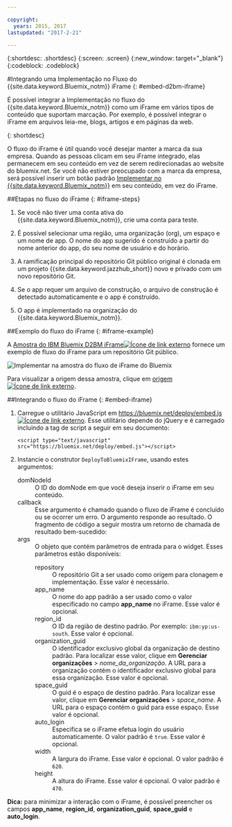 ```yaml
---

copyright:
  years: 2015, 2017
lastupdated: "2017-2-21"

---
```


{:shortdesc: .shortdesc}
{:screen: .screen}
{:new_window: target="_blank"}
{:codeblock: .codeblock}

#Integrando uma Implementação no Fluxo do {{site.data.keyword.Bluemix_notm}} iFrame
{: #embed-d2bm-iframe}


É possível integrar a Implementação no fluxo do {{site.data.keyword.Bluemix_notm}} como um iFrame em vários tipos de conteúdo que suportam marcação. Por exemplo, é possível integrar o
iFrame em arquivos leia-me, blogs, artigos e em páginas da web.

{: shortdesc}

O fluxo do iFrame é útil quando você desejar manter a marca da sua empresa. Quando as pessoas clicam em seu
iFrame integrado, elas permanecem em seu conteúdo em vez de serem redirecionadas ao website do bluemix.net. Se você não estiver preocupado com a marca da empresa, será possível inserir um botão padrão [Implementar no {{site.data.keyword.Bluemix_notm}}](/docs/develop/deploy_button.html) em seu conteúdo, em vez do iFrame.

##Etapas no fluxo do iFrame {: #iframe-steps}

1. Se você não tiver uma conta ativa do {{site.data.keyword.Bluemix_notm}}, crie uma conta para teste.

2. É possível selecionar uma região, uma organização (org), um espaço e um nome de app. O nome do app sugerido é construído a partir do nome anterior do app, do seu nome de usuário e do horário.

3. A ramificação principal do repositório Git público original é clonada em um projeto
{{site.data.keyword.jazzhub_short}} novo e privado com um novo repositório Git.

4. Se o app requer um arquivo de construção, o arquivo de construção é detectado automaticamente e o app é construído.

5. O app é implementado na organização do {{site.data.keyword.Bluemix_notm}}.

##Exemplo do fluxo do iFrame {: #iframe-example}

<p>
A <a class="xref" href="http://d2bm-iframe-sample.ng.bluemix.net/" target="_blank" title="(Abre em uma nova guia ou janela)">Amostra do
IBM Bluemix D2BM iFrame<img class="image" src="../icons/launch-glyph.svg" alt="Ícone de link externo"/></a> fornece um exemplo de fluxo do iFrame para um repositório Git público.<div class="image"><img class="image" src="images/d2bm_iframe_sample2.png" alt="Implementar na amostra do fluxo de iFrame do Bluemix" /></div>
</p>

<p>
Para visualizar a origem dessa amostra, clique em <a class="xref" href="https://hub.jazz.net/project/idsorg/d2bm-iframe-sample/overview" target="_blank" title="(Abre em uma nova guia ou janela)">origem<img class="image" src="../icons/launch-glyph.svg" alt="Ícone de link externo"/></a>.
</p>

##Integrando o fluxo do iFrame {: #embed-iframe}  

<ol>
<li>Carregue o utilitário JavaScript em <a class="xref" href="https://bluemix.net/deploy/embed.js" target="_blank" title="(Abre em uma nova guia ou janela)">https://bluemix.net/deploy/embed.js<img class="image" src="../icons/launch-glyph.svg" alt="Ícone de link externo"/></a>. Esse utilitário depende do jQuery e é carregado incluindo a tag de script a seguir em seu documento:
<pre class="pre">
<code>&lt;script type="text/javascript" src="https://bluemix.net/deploy/embed.js"&gt;&lt;/script&gt;</code>
</pre>
</li>
<li> Instancie o construtor <code>DeployToBluemixIFrame</code>, usando estes argumentos:

<dl class="parml">
<dt class="pt dlterm">domNodeId</dt>
<dd class="pd">O ID do domNode em que você deseja inserir o iFrame em seu conteúdo.</dd>

<dt class="pt dlterm">callback</dt>
<dd class="pd">Esse argumento é chamado quando o fluxo de iFrame é concluído ou se ocorrer um erro. O argumento responde ao
resultado. O fragmento de código a seguir mostra um retorno de chamada de resultado bem-sucedido:</dd>

<dt class="pt dlterm">args</dt>
<dd class="pd">O objeto que contém parâmetros de entrada para o widget. Esses parâmetros estão disponíveis:

<dl class="parml">

<dt class="pt dlterm">repository</dt>
<dd class="pd">O repositório Git a ser usado como origem para clonagem e implementação. Esse valor é necessário.</dd>

<dt class="pt dlterm">app_name</dt>
<dd class="pd">O nome do app padrão a ser usado como o valor especificado no campo <strong>app_name</strong>
no iFrame. Esse valor é opcional.</dd>


<dt class="pt dlterm">region_id</dt>
<dd class="pd">O ID da região de destino padrão. Por exemplo: <code>ibm:yp:us-south</code>. Esse valor é opcional.</dd>

<dt class="pt dlterm">organization_guid</dt>
<dd class="pd">O identificador exclusivo global da organização de destino padrão. Para localizar esse valor, clique em <strong>Gerenciar organizações</strong> >
<i>nome_da_organização</i>. A URL para a organização contém o identificador exclusivo global para essa organização. Esse valor é opcional.</dd>

<dt class="pt dlterm">space_guid</dt>
<dd class="pd">O guid é o espaço de destino padrão. Para localizar esse valor, clique em <strong>Gerenciar organizações</strong> > <i>space_name</i>. A URL para o espaço contém o
guid para esse espaço. Esse valor é opcional.</dd>

<dt class="pt dlterm">auto_login</dt>
<dd class="pd">Especifica se o iFrame efetua login do usuário automaticamente. O valor padrão é
<code>true</code>. Esse valor é opcional.</dd>

<dt class="pt dlterm">width</dt>
<dd class="pd">A largura do iFrame. Esse valor é opcional. O valor padrão é <code>620</code>.</dd>

<dt class="pt dlterm">height</dt>
<dd class="pd">A altura do iFrame. Esse valor é opcional. O valor padrão é <code>470</code>.</dd>
</dl>

</dd>
</dl>
</li>
</ol>  

**Dica:** para minimizar a interação com o iFrame, é possível preencher os campos **app_name**, **region_id**, **organization_guid**, **space_guid** e **auto_login**.
